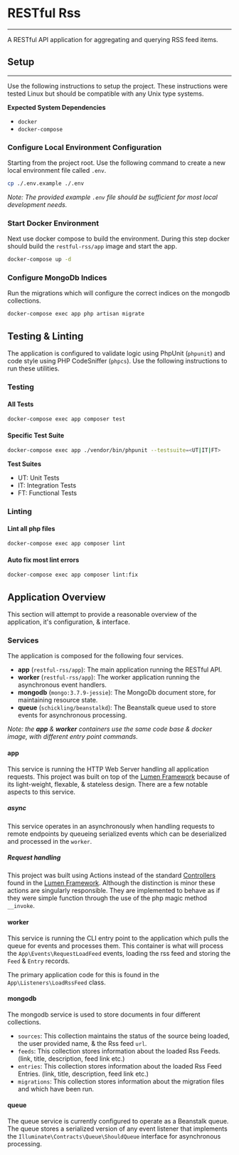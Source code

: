 # RESTful Rss

---

A RESTful API application for aggregating and querying RSS feed items.

## Setup

---

Use the following instructions to setup the project.
These instructions were tested Linux but should be compatible with any Unix type systems.

**Expected System Dependencies**

* `docker`
* `docker-compose`

### Configure Local Environment Configuration

Starting from the project root.
Use the following command to create a new local environment file called `.env`.

```bash
cp ./.env.example ./.env
```

_Note: The provided example `.env` file should be sufficient for most local development needs._

### Start Docker Environment

Next use docker compose to build the environment.
During this step docker should build the `restful-rss/app` image and start the app.

```bash
docker-compose up -d
```

### Configure MongoDb Indices

Run the migrations which will configure the correct indices on the mongodb collections.

```bash
docker-compose exec app php artisan migrate
```

## Testing & Linting

The application is configured to validate logic using PhpUnit (`phpunit`) and code style using PHP CodeSniffer (`phpcs`).
Use the following instructions to run these utilities.

### Testing

#### All Tests
```bash
docker-compose exec app composer test
```

#### Specific Test Suite
```bash
docker-compose exec app ./vendor/bin/phpunit --testsuite=<UT|IT|FT>
```

**Test Suites**

* UT: Unit Tests
* IT: Integration Tests
* FT: Functional Tests

### Linting

#### Lint all php files
```bash
docker-compose exec app composer lint
```

#### Auto fix most lint errors
```bash
docker-compose exec app composer lint:fix
```

## Application Overview

This section will attempt to provide a reasonable overview of the application, it's configuration, & interface.

### Services

The application is composed for the following four services.

* **app** (`restful-rss/app`): The main application running the RESTful API.
* **worker** (`restful-rss/app`): The worker application running the asynchronous event handlers.
* **mongodb** (`mongo:3.7.9-jessie`): The MongoDb document store, for maintaining resource state.
* **queue** (`schickling/beanstalkd`): The Beanstalk queue used to store events for asynchronous processing.

_Note: the **app** & **worker** containers use the same code base & docker image, with different entry point commands._

#### app

This service is running the HTTP Web Server handling all application requests.
This project was built on top of the [Lumen Framework](https://lumen.laravel.com/) because of its light-weight, flexable, & stateless design.
There are a few notable aspects to this service.

##### async

This service operates in an asynchronously when handling requests to remote endpoints by queueing serialized events which can be deserialized and processed in the `worker`.

##### Request handling

This project was built using Actions instead of the standard [Controllers](https://lumen.laravel.com/docs/5.6/controllers) found in the [Lumen Framework](https://lumen.laravel.com/).
Although the distinction is minor these actions are singularly responsible.
They are implemented to behave as if they were simple function through the use of the php magic method `__invoke`.

#### worker

This service is running the CLI entry point to the application which pulls the queue for events and processes them.
This container is what will process the `App\Events\RequestLoadFeed` events, loading the rss feed and storing the `Feed` & `Entry` records.

The primary application code for this is found in the `App\Listeners\LoadRssFeed` class.

#### mongodb

The mongodb service is used to store documents in four different collections.

* `sources`: This collection maintains the status of the source being loaded, the user provided name, & the Rss feed `url`.
* `feeds`: This collection stores information about the loaded Rss Feeds. (link, title, description, feed link etc.)
* `entries`: This collection stores information about the loaded Rss Feed Entries. (link, title, description, feed link etc.)
* `migrations`: This collection stores information about the migration files and which have been run.

#### queue

The queue service is currently configured to operate as a Beanstalk queue.
The queue stores a serialized version of any event listener that implements the `Illuminate\Contracts\Queue\ShouldQueue` interface for asynchronous processing.
